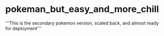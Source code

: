 # pokeman_but_easy_and_more_chill

'''This is the secondary pokemon version, scaled back, and almost ready for deployment'''
